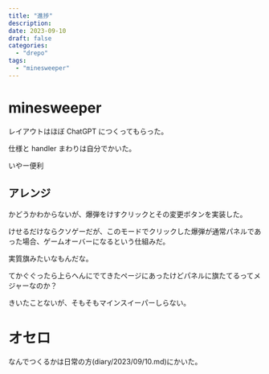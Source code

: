 ```yaml
---
title: "進捗"
description:
date: 2023-09-10
draft: false
categories:
  - "drepo"
tags:
  - "minesweeper"
---
```


# minesweeper

レイアウトはほぼ ChatGPT につくってもらった。

仕様と handler まわりは自分でかいた。

いやー便利

## アレンジ

かどうかわからないが、爆弾をけすクリックとその変更ボタンを実装した。

けせるだけならクソゲーだが、このモードでクリックした爆弾が通常パネルであった場合、ゲームオーバーになるという仕組みだ。

実質旗みたいなもんだな。

てかぐぐったら上らへんにでてきたページにあったけどパネルに旗たてるってメジャーなのか？

きいたことないが、そもそもマインスイーパーしらない。

# オセロ

なんでつくるかは日常の方(diary/2023/09/10.md)にかいた。
